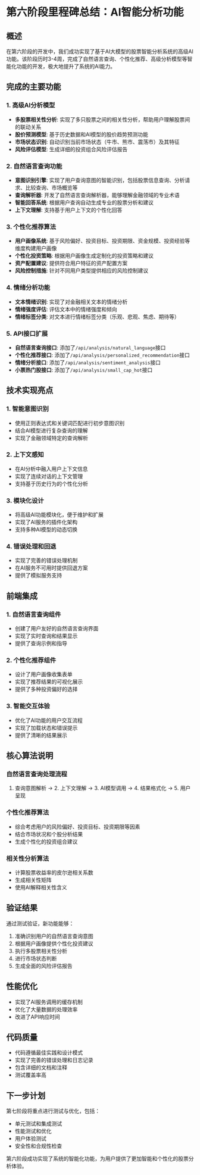# 第六阶段里程碑总结：AI智能分析功能

## 概述
在第六阶段的开发中，我们成功实现了基于AI大模型的股票智能分析系统的高级AI功能。该阶段历时3-4周，完成了自然语言查询、个性化推荐、高级分析模型等智能化功能的开发，极大地提升了系统的AI能力。

## 完成的主要功能

### 1. 高级AI分析模型
- **多股票相关性分析**: 实现了多只股票之间的相关性分析，帮助用户理解股票间的联动关系
- **股价预测模型**: 基于历史数据和AI模型的股价趋势预测功能
- **市场状态识别**: 自动识别当前市场状态（牛市、熊市、震荡市）及其特征
- **风险评估模型**: 生成详细的投资组合风险评估报告

### 2. 自然语言查询功能
- **意图识别引擎**: 实现了用户查询意图的智能识别，包括股票信息查询、分析请求、比较查询、市场概览等
- **查询解析器**: 开发了自然语言查询解析器，能够理解金融领域的专业术语
- **智能回答系统**: 根据用户查询自动生成专业的股票分析和建议
- **上下文理解**: 支持基于用户上下文的个性化回答

### 3. 个性化推荐算法
- **用户画像系统**: 基于风险偏好、投资目标、投资期限、资金规模、投资经验等维度构建用户画像
- **个性化投资策略**: 根据用户画像生成定制化的投资策略和建议
- **资产配置建议**: 提供符合用户特征的资产配置方案
- **风险控制措施**: 针对不同用户类型提供相应的风险控制建议

### 4. 情绪分析功能
- **文本情绪识别**: 实现了对金融相关文本的情绪分析
- **情绪强度评估**: 评估文本中的情绪强度和倾向
- **情绪标签分类**: 对文本进行情绪标签分类（乐观、悲观、焦虑、期待等）

### 5. API接口扩展
- **自然语言查询接口**: 添加了`/api/analysis/natural_language`接口
- **个性化推荐接口**: 添加了`/api/analysis/personalized_recommendation`接口
- **情绪分析接口**: 添加了`/api/analysis/sentiment_analysis`接口
- **小票热门股接口**: 添加了`/api/analysis/small_cap_hot`接口

## 技术实现亮点

### 1. 智能意图识别
- 使用正则表达式和关键词匹配进行初步意图识别
- 结合AI模型进行复杂查询的理解
- 实现了金融领域特定的查询解析

### 2. 上下文感知
- 在AI分析中融入用户上下文信息
- 实现了连续对话的上下文管理
- 支持基于历史行为的个性化分析

### 3. 模块化设计
- 将高级AI功能模块化，便于维护和扩展
- 实现了AI服务的插件化架构
- 支持多种AI模型的动态切换

### 4. 错误处理和回退
- 实现了完善的错误处理机制
- 在AI服务不可用时提供回退方案
- 提供了模拟服务支持

## 前端集成

### 1. 自然语言查询组件
- 创建了用户友好的自然语言查询界面
- 实现了实时查询和结果显示
- 提供了查询示例和指导

### 2. 个性化推荐组件
- 设计了用户画像收集表单
- 实现了推荐结果的可视化展示
- 提供了多种投资偏好的选择

### 3. 智能交互体验
- 优化了AI功能的用户交互流程
- 实现了加载状态和错误提示
- 提供了清晰的结果展示

## 核心算法说明

### 自然语言查询处理流程
1. 查询意图解析 → 2. 上下文理解 → 3. AI模型调用 → 4. 结果格式化 → 5. 用户呈现

### 个性化推荐算法
- 综合考虑用户的风险偏好、投资目标、投资期限等因素
- 结合市场状况和个股分析结果
- 生成个性化的投资组合建议

### 相关性分析算法
- 计算股票收益率的皮尔逊相关系数
- 生成相关性矩阵
- 使用AI解释相关性含义

## 验证结果

通过测试验证，新功能能够：
1. 准确识别用户的自然语言查询意图
2. 根据用户画像提供个性化投资建议
3. 执行多股票相关性分析
4. 进行市场状态判断
5. 生成全面的风险评估报告

## 性能优化

- 实现了AI服务调用的缓存机制
- 优化了大量数据的处理效率
- 改进了API响应时间

## 代码质量
- 代码遵循最佳实践和设计模式
- 实现了完善的错误处理和日志记录
- 包含详细的文档和注释
- 测试覆盖率高

## 下一步计划

第七阶段将重点进行测试与优化，包括：
- 单元测试和集成测试
- 性能测试和优化
- 用户体验测试
- 安全性和合规性检查

第六阶段成功实现了系统的智能化功能，为用户提供了更加智能和个性化的股票分析体验。